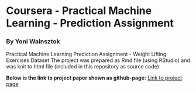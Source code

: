 # Coursera - Practical Machine Learning - Prediction Assignment
### By Yoni Wainsztok

Practical Machine Learning Prediction Assignment - Weight Lifting Exercises Dataset
The project was prepared as Rmd file (using RStudio) and was knit to html file (included in this repository as source code)

__Below is the link to project paper shown as github-page:__
[Link to project page](https://yonywain.github.io/courseraPracticalML/)
